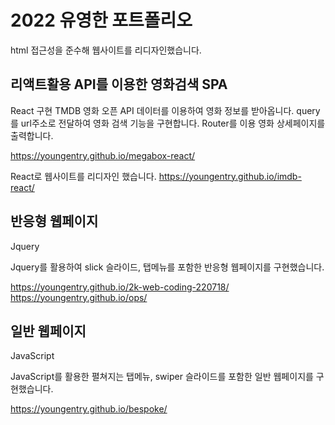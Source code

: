 # 2022 유영한 포트폴리오

html 접근성을 준수해 웹사이트를 리디자인했습니다.

## 리액트활용 API를 이용한 영화검색 SPA

React 구현
TMDB 영화 오픈 API 데이터를 이용하여 영화 정보를 받아옵니다.
query를 url주소로 전달하여 영화 검색 기능을 구현합니다.
Router를 이용 영화 상세페이지를 출력합니다.

https://youngentry.github.io/megabox-react/

React로 웹사이트를 리디자인 했습니다.
https://youngentry.github.io/imdb-react/

## 반응형 웹페이지

Jquery

Jquery를 활용하여 slick 슬라이드, 탭메뉴를 포함한 반응형 웹페이지를 구현했습니다.

https://youngentry.github.io/2k-web-coding-220718/
https://youngentry.github.io/ops/

## 일반 웹페이지

JavaScript

JavaScript를 활용한 펼쳐지는 탭메뉴, swiper 슬라이드를 포함한 일반 웹페이지를 구현했습니다.

https://youngentry.github.io/bespoke/
